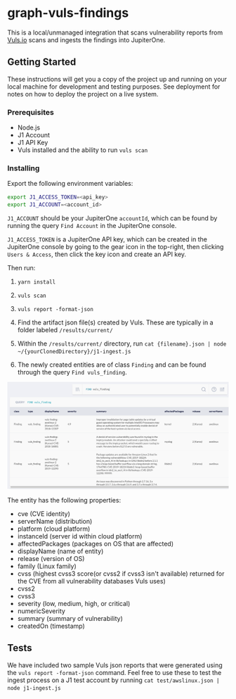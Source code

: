 # graph-vuls-findings

This is a local/unmanaged integration that scans vulnerability reports from
[Vuls.io](https://vuls.io) scans and ingests the findings into JupiterOne.

## Getting Started

These instructions will get you a copy of the project up and running on your
local machine for development and testing purposes. See deployment for notes on
how to deploy the project on a live system.

### Prerequisites

* Node.js
* J1 Account
* J1 API Key
* Vuls installed and the ability to run `vuls scan`

### Installing

Export the following environment variables:

```bash
export J1_ACCESS_TOKEN=<api_key>
export J1_ACCOUNT=<account_id>
```

`J1_ACCOUNT` should be your JupiterOne `accountId`, which can be found by
running the query `Find Account` in the JupiterOne console.

`J1_ACCESS_TOKEN` is a JupiterOne API key, which can be created in the
JupiterOne console by going to the gear icon in the top-right, then clicking
`Users & Access`, then click the key icon and create an API key.

Then run:

1. `yarn install`

1. `vuls scan`

1. `vuls report -format-json`

1. Find the artifact json file(s) created by Vuls. These are typically in a folder labeled `/results/current/`

1. Within the `/results/current/` directory, run `cat {filename}.json | node ~/{yourClonedDirectory}/j1-ingest.js`

1. The newly created entities are of class `Finding` and can be found through the query `Find vuls_finding`.

![](/images/example1.png)

The entity has the following properties:

* cve (CVE identity)
* serverName (distribution)
* platform (cloud platform)
* instanceId (server id within cloud platform)
* affectedPackages (packages on OS that are affected)
* displayName (name of entity)
* release (version of OS)
* family (Linux family)
* cvss (highest cvss3 score(or cvss2 if cvss3 isn't available) returned for the CVE from all vulnerability databases Vuls uses)
* cvss2
* cvss3
* severity (low, medium, high, or critical)
* numericSeverity
* summary (summary of vulnerability)
* createdOn (timestamp)

## Tests

We have included two sample Vuls json reports that were generated using the
`vuls report -format-json` command. Feel free to use these to test the ingest
process on a J1 test account by running `cat test/awslinux.json | node
j1-ingest.js`
